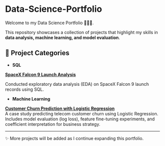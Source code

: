 # Data-Science-Portfolio

Welcome to my Data Science Portfolio 👩🏻‍💻.

This repository showcases a collection of projects that highlight my skills in **data analysis, machine learning, and model evaluation**.

## 📂 Project Categories  

- **SQL**

[**SpaceX Falcon 9 Launch Analysis**](SQL/SpaceX_EDA_SQLquery.ipynb)

   Conducted exploratory data analysis (EDA) on SpaceX Falcon 9 launch records using SQL.  

- **Machine Learning**  

[**Customer Churn Prediction with Logistic Regression**](machine-learning/customer-churn-logistic-regression/Customer%20Churn%20Prediction.ipynb)  
    A case study predicting telecom customer churn using Logistic Regression. Includes model evaluation (log loss), feature fine-tuning experiments, and coefficient interpretation for business strategy.  

---

✨ More projects will be added as I continue expanding this portfolio.  
